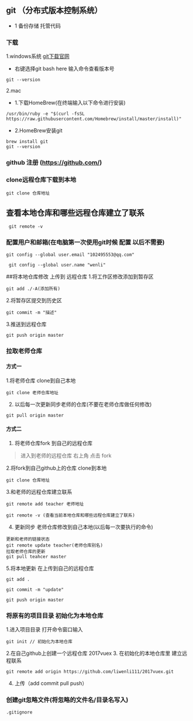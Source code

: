 ## git （分布式版本控制系统）

- 1 备份存储 托管代码


### 下载
1.windows系统
[git下载官网](https://git-scm.com/download/win)
- 右键选择git bash here 输入命令查看版本号
```
git --version
```

2.mac
- 1.下载HomeBrew(在终端输入以下命令进行安装)
```
/usr/bin/ruby -e "$(curl -fsSL https://raw.githubusercontent.com/Homebrew/install/master/install)"

```
- 2.HomeBrew安装git
```
brew install git
git --version
```


### github 注册 (https://github.com/)

### clone远程仓库下载到本地
```
git clone 仓库地址
```

## 查看本地仓库和哪些远程仓库建立了联系
```
 git remote -v
```
### 配置用户和邮箱(在电脑第一次使用git时候 配置 以后不需要)
```
git config --global user.email "102495553@qq.com"

 git config --global user.name "wenli"
```

##将本地仓库修改 上传到 远程仓库
1.将工作区修改添加到暂存区
```
git add ./-A(添加所有)
```
2.将暂存区提交到历史区
```
git commit -m "描述"
```
3.推送到远程仓库
```
git push origin master
```

### 拉取老师仓库
#### 方式一
1.将老师仓库 clone到自己本地
```
git clone 老师仓库地址
```

2. 以后每一次更新同步老师的仓库(不要在老师仓库做任何修改)
```
git pull origin master
```

#### 方式二
1. 将老师仓库fork 到自己的远程仓库
> 进入到老师的远程仓库 右上角 点击 fork 

2.将fork到自己github上的仓库 clone到本地

```
git clone 仓库地址

```

3.和老师的远程仓库建立联系
```
git remote add teacher 老师地址

git remote -v (查看当前本地仓库和哪些远程仓库建立了联系)

```

4. 更新同步 老师仓库修改到自己本地(以后每一次要执行的命令)
```
更新和老师的链接状态
git remote update teacher(老师仓库别名)
拉取老师仓库的更新
git pull teahcer master
```
5.将本地更新 在上传到自己的远程仓库
```
git add .

git commit -m "update"

git push origin master

```

### 将原有的项目目录 初始化为本地仓库
1.进入项目目录 打开命令窗口输入
```
git init // 初始化为本地仓库
```

2.在自己github上创建一个远程仓库 2017vuex
3. 在初始化的本地仓库里 建立远程联系
```
git remote add origin https://github.com/liwenli111/2017vuex.git

```
4. 上传（add commit pull push）

### 创建git忽略文件(将忽略的文件名/目录名写入)
```
.gitignore

```


